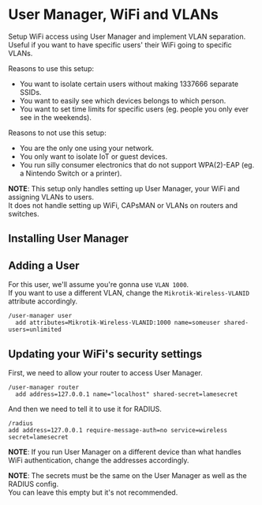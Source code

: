 # User Manager, WiFi and VLANs

Setup WiFi access using User Manager and implement VLAN separation.  
Useful if you want to have specific users' their WiFi going to specific VLANs.

Reasons to use this setup:

- You want to isolate certain users without making 1337666 separate SSIDs.
- You want to easily see which devices belongs to which person.
- You want to set time limits for specific users (eg. people you only ever see in the weekends).

Reasons to not use this setup:

- You are the only one using your network.
- You only want to isolate IoT or guest devices.
- You run silly consumer electronics that do not support WPA(2)-EAP (eg. a Nintendo Switch or a printer).

**NOTE**: This setup only handles setting up User Manager, your WiFi and assigning VLANs to users.  
It does not handle setting up WiFi, CAPsMAN or VLANs on routers and switches.

## Installing User Manager

## Adding a User

For this user, we'll assume you're gonna use `VLAN 1000`.  
If you want to use a different VLAN, change the `Mikrotik-Wireless-VLANID` attribute accordingly.  

```
/user-manager user
  add attributes=Mikrotik-Wireless-VLANID:1000 name=someuser shared-users=unlimited
```

## Updating your WiFi's security settings

First, we need to allow your router to access User Manager.
```
/user-manager router
  add address=127.0.0.1 name="localhost" shared-secret=lamesecret
```

And then we need to tell it to use it for RADIUS.
``` 
/radius
add address=127.0.0.1 require-message-auth=no service=wireless secret=lamesecret
```

**NOTE**: If you run User Manager on a different device than what handles WiFi authentication, change the addresses accordingly.  

**NOTE**: The secrets must be the same on the User Manager as well as the RADIUS config.  
You can leave this empty but it's not recommended.
